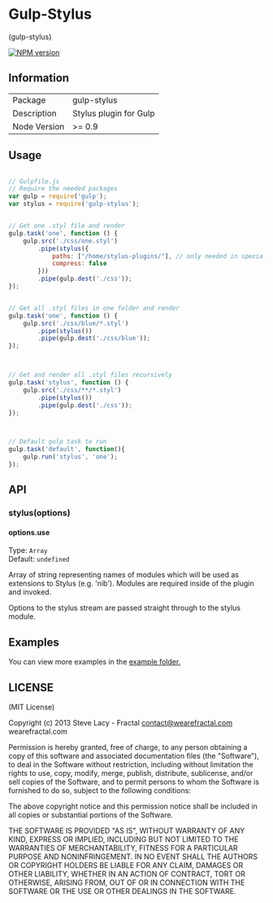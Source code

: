 Gulp-Stylus 
===========

(gulp-stylus)


[![NPM version](https://badge.fury.io/js/gulp-stylus.png)](http://badge.fury.io/js/gulp-stylus)

## Information

<table>
<tr> 
<td>Package</td><td>gulp-stylus</td>
</tr>
<tr>
<td>Description</td>
<td>Stylus plugin for Gulp</td>
</tr>
<tr>
<td>Node Version</td>
<td>>= 0.9</td>
</tr>
</table>

## Usage

```javascript

// Gulpfile.js
// Require the needed packages
var gulp = require('gulp');
var stylus = require('gulp-stylus');


// Get one .styl file and render
gulp.task('one', function () {
	gulp.src('./css/one.styl')
		.pipe(stylus({
			paths: ["/home/stylus-plugins/"], // only needed in special cases,
			compress: false
		}))
		.pipe(gulp.dest('./css'));
});


// Get all .styl files in one folder and render
gulp.task('one', function () {
	gulp.src('./css/blue/*.styl')
		.pipe(stylus())
		.pipe(gulp.dest('./css/blue'));
});



// Get and render all .styl files recursively 
gulp.task('stylus', function () {
	gulp.src('./css/**/*.styl')
		.pipe(stylus())
		.pipe(gulp.dest('./css'));
});



// Default gulp task to run
gulp.task('default', function(){
	gulp.run('stylus', 'one');
});

```

## API


### stylus(options)  

#### options.use
Type: `Array`  
Default: `undefined`  

Array of string representing names of modules which will be used as extensions 
to Stylus (e.g. 'nib'). Modules are required inside of the plugin and invoked.

Options to the stylus stream are passed straight through to the stylus module.

## Examples

You can view more examples in the [example folder.](https://github.com/stevelacy/gulp-stylus/tree/master/examples)

## LICENSE

(MIT License)

Copyright (c) 2013 Steve Lacy - Fractal <contact@wearefractal.com> wearefractal.com

Permission is hereby granted, free of charge, to any person obtaining
a copy of this software and associated documentation files (the
"Software"), to deal in the Software without restriction, including
without limitation the rights to use, copy, modify, merge, publish,
distribute, sublicense, and/or sell copies of the Software, and to
permit persons to whom the Software is furnished to do so, subject to
the following conditions:

The above copyright notice and this permission notice shall be
included in all copies or substantial portions of the Software.

THE SOFTWARE IS PROVIDED "AS IS", WITHOUT WARRANTY OF ANY KIND,
EXPRESS OR IMPLIED, INCLUDING BUT NOT LIMITED TO THE WARRANTIES OF
MERCHANTABILITY, FITNESS FOR A PARTICULAR PURPOSE AND
NONINFRINGEMENT. IN NO EVENT SHALL THE AUTHORS OR COPYRIGHT HOLDERS BE
LIABLE FOR ANY CLAIM, DAMAGES OR OTHER LIABILITY, WHETHER IN AN ACTION
OF CONTRACT, TORT OR OTHERWISE, ARISING FROM, OUT OF OR IN CONNECTION
WITH THE SOFTWARE OR THE USE OR OTHER DEALINGS IN THE SOFTWARE.